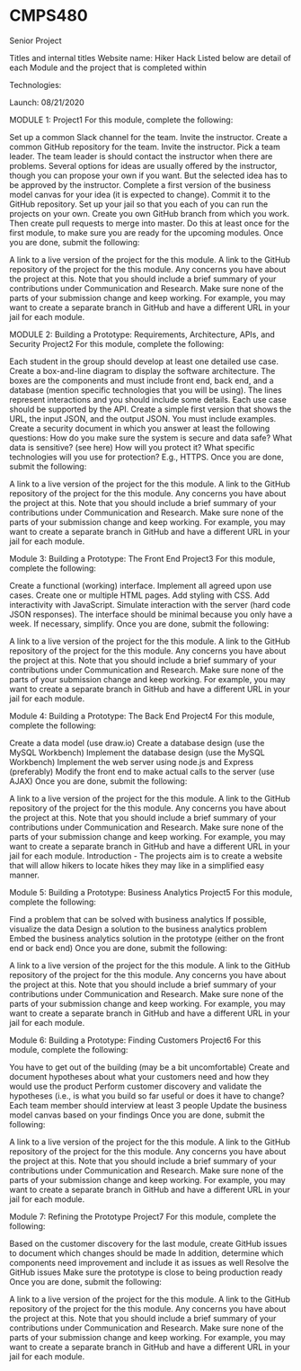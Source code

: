 # CMPS480
Senior Project


Titles and internal titles
Website name: Hiker Hack
Listed below are detail of each Module and the project that is completed within

Technologies:

Launch: 08/21/2020

MODULE 1:
Project1
For this module, complete the following:

Set up a common Slack channel for the team. Invite the instructor.
Create a common GitHub repository for the team. Invite the instructor.
Pick a team leader. The team leader is should contact the instructor when there are problems.
Several options for ideas are usually offered by the instructor, though you can propose your own if you want. But the selected idea has to be approved by the instructor.
Complete a first version of the business model canvas for your idea (it is expected to change). Commit it to the GitHub repository.
Set up your jail so that you each of you can run the projects on your own.
Create you own GitHub branch from which you work. Then create pull requests to merge into master. Do this at least once for the first module, to make sure you are ready for the upcoming modules.
Once you are done, submit the following:

A link to a live version of the project for the this module.
A link to the GitHub repository of the project for the this module.
Any concerns you have about the project at this.
Note that you should include a brief summary of your contributions under Communication and Research.
Make sure none of the parts of your submission change and keep working. For example, you may want to create a separate branch in GitHub and have a different URL in your jail for each module.


MODULE 2: Building a Prototype: Requirements, Architecture, APIs, and Security
Project2
For this module, complete the following:

Each student in the group should develop at least one detailed use case.
Create a box-and-line diagram to display the software architecture. The boxes are the components and must include front end, back end, and a database (mention specific technologies that you will be using). The lines represent interactions and you should include some details.
Each use case should be supported by the API. Create a simple first version that shows the URL, the input JSON, and the output JSON. You must include examples.
Create a security document in which you answer at least the following questions:
How do you make sure the system is secure and data safe?
What data is sensitive? (see here)
How will you protect it?
What specific technologies will you use for protection? E.g., HTTPS.
Once you are done, submit the following:

A link to a live version of the project for the this module.
A link to the GitHub repository of the project for the this module.
Any concerns you have about the project at this.
Note that you should include a brief summary of your contributions under Communication and Research.
Make sure none of the parts of your submission change and keep working. For example, you may want to create a separate branch in GitHub and have a different URL in your jail for each module.


Module 3: Building a Prototype: The Front End
Project3
For this module, complete the following:

Create a functional (working) interface.
Implement all agreed upon use cases.
Create one or multiple HTML pages.
Add styling with CSS.
Add interactivity with JavaScript.
Simulate interaction with the server (hard code JSON responses).
The interface should be minimal because you only have a week.
If necessary, simplify.
Once you are done, submit the following:

A link to a live version of the project for the this module.
A link to the GitHub repository of the project for the this module.
Any concerns you have about the project at this.
Note that you should include a brief summary of your contributions under Communication and Research.
Make sure none of the parts of your submission change and keep working. For example, you may want to create a separate branch in GitHub and have a different URL in your jail for each module.


Module 4: Building a Prototype: The Back End
Project4
For this module, complete the following:

Create a data model (use draw.io)
Create a database design (use the MySQL Workbench)
Implement the database design (use the MySQL Workbench)
Implement the web server using node.js and Express (preferably)
Modify the front end to make actual calls to the server (use AJAX)
Once you are done, submit the following:

A link to a live version of the project for the this module.
A link to the GitHub repository of the project for the this module.
Any concerns you have about the project at this.
Note that you should include a brief summary of your contributions under Communication and Research.
Make sure none of the parts of your submission change and keep working. For example, you may want to create a separate branch in GitHub and have a different URL in your jail for each module.
Introduction - The projects aim is to create a website that will allow hikers to locate hikes they may like in a simplified easy manner.


Module 5: Building a Prototype: Business Analytics
Project5
For this module, complete the following:

Find a problem that can be solved with business analytics
If possible, visualize the data
Design a solution to the business analytics problem
Embed the business analytics solution in the prototype (either on the front end or back end)
Once you are done, submit the following:

A link to a live version of the project for the this module.
A link to the GitHub repository of the project for the this module.
Any concerns you have about the project at this.
Note that you should include a brief summary of your contributions under Communication and Research.
Make sure none of the parts of your submission change and keep working. For example, you may want to create a separate branch in GitHub and have a different URL in your jail for each module.


Module 6: Building a Prototype: Finding Customers
Project6
For this module, complete the following:

You have to get out of the building (may be a bit uncomfortable)
Create and document hypotheses about what your customers need and how they would use the product
Perform customer discovery and validate the hypotheses (i.e., is what you build so far useful or does it have to change?
Each team member should interview at least 3 people
Update the business model canvas based on your findings
Once you are done, submit the following:

A link to a live version of the project for the this module.
A link to the GitHub repository of the project for the this module.
Any concerns you have about the project at this.
Note that you should include a brief summary of your contributions under Communication and Research.
Make sure none of the parts of your submission change and keep working. For example, you may want to create a separate branch in GitHub and have a different URL in your jail for each module.


Module 7: Refining the Prototype
Project7
For this module, complete the following:

Based on the customer discovery for the last module, create GitHub issues to document which changes should be made
In addition, determine which components need improvement and include it as issues as well
Resolve the GitHub issues
Make sure the prototype is close to being production ready
Once you are done, submit the following:

A link to a live version of the project for the this module.
A link to the GitHub repository of the project for the this module.
Any concerns you have about the project at this.
Note that you should include a brief summary of your contributions under Communication and Research.
Make sure none of the parts of your submission change and keep working. For example, you may want to create a separate branch in GitHub and have a different URL in your jail for each module.


